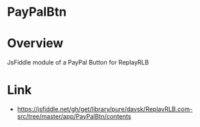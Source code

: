 # PayPalBtn

# Overview
JsFiddle module of a PayPal Button for ReplayRLB

# Link
* https://jsfiddle.net/gh/get/library/pure/davsk/ReplayRLB.com-src/tree/master/app/PayPalBtn/contents
